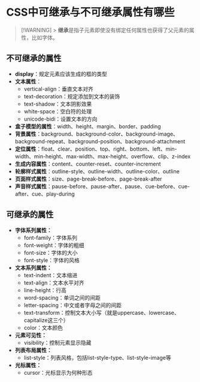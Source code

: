 # CSS中可继承与不可继承属性有哪些

> [!WARNING] > **继承**是指子元素即使没有绑定任何属性也获得了父元素的属性，比如字体。

## 不可继承的属性

- **display**：规定元素应该生成的框的类型
- **文本属性**：
  - vertical-align：垂直文本对齐
  - text-decoration：规定添加到文本的装饰
  - text-shadow：文本阴影效果
  - white-space：空白符的处理
  - unicode-bidi：设置文本的方向
- **盒子模型的属性**：width、height、margin、border、padding
- **背景属性**：background、background-color、background-image、background-repeat、background-position、background-attachment
- **定位属性**：float、clear、position、top、right、bottom、left、min-width、min-height、max-width、max-height、overflow、clip、z-index
- **生成内容属性**：content、counter-reset、counter-increment
- **轮廓样式属性**：outline-style、outline-width、outline-color、outline
- **页面样式属性**：size、page-break-before、page-break-after
- **声音样式属性**：pause-before、pause-after、pause、cue-before、cue-after、cue、play-during

## 可继承的属性

- **字体系列属性：**
  - font-family：字体系列
  - font-weight：字体的粗细
  - font-size：字体的大小
  - font-style：字体的风格
- **文本系列属性：**
  - text-indent：文本缩进
  - text-align：文本水平对齐
  - line-height：行高
  - word-spacing：单词之间的间距
  - letter-spacing：中文或者字母之间的间距
  - text-transform：控制文本大小写（就是uppercase、lowercase、capitalize这三个）
  - color：文本颜色
- **元素可见性：**
  - visibility：控制元素显示隐藏
- **列表布局属性：**
  - list-style：列表风格，包括list-style-type、list-style-image等
- **光标属性：**
  - cursor：光标显示为何种形态
